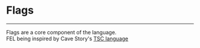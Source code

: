 # Flags
-----

Flags are a core component of the language.  
FEL being inspired by Cave Story's [TSC language](https://www.cavestory.org/guides/basicmodding/guide/tsc.html) 
